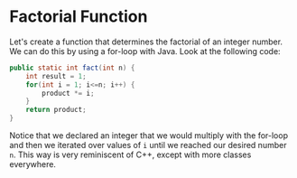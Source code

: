 # Factorial Function 

Let's create a function that determines the factorial of an integer number. We can do this by using a for-loop with Java. Look at the following code: 

```java 
public static int fact(int n) {
    int result = 1;
    for(int i = 1; i<=n; i++) {
        product *= i;
    }
    return product;
}
```

Notice that we declared an integer that we would multiply with the for-loop and then we iterated over values of `i` until we reached our desired number `n`. This way is very reminiscent of C++, except with more classes everywhere.
